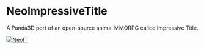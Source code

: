 # NeoImpressiveTitle
A Panda3D port of an open-source animal MMORPG called Impressive Title.

[![NeoIT](https://github.com/Cybermals/NeoImpressiveTitle/actions/workflows/main.yml/badge.svg)](https://github.com/Cybermals/NeoImpressiveTitle/actions/workflows/main.yml)
